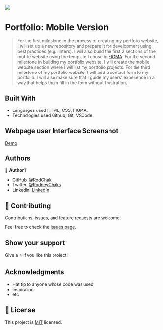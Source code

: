 ![](https://img.shields.io/badge/Microverse-blueviolet)

# Portfolio: Mobile Version

>For the first milestone in the process of creating my portfolio website, I will set up a new repository and prepare it for development using best practices (e.g. linters). I will also build the first 2 sections of the mobile website using the template I chose in [FIGMA](https://www.figma.com/file/l7SqJ3ZfkAKih9sFxvWSR4/Microverse-Student-Project-1?node-id=39%3A122).
> For the second milestone in building my portfolio website, I will create the mobile website section where I will list my portfolio projects.
> For the third milestone of my portfolio website, I will add a contact form to my portfolio. I will also make sure that I guide my users' experience in a way that helps them fill in the form without frustration.


## Built With

- Languages used HTML, CSS, FIGMA.
- Technologies used Github, Git, VSCode.

## Webpage user Interface Screenshot

[Demo](/website_Screenshot.jpg)


## Authors

👤 **Author1**

- GitHub: [@RodChak](https://github.com/RodChak)
- Twitter: [@RodneyChaks](https://twitter.com/RodneyChaks)
- LinkedIn: [LinkedIn](https://www.linkedin.com/in/rtc97/)



## 🤝 Contributing

Contributions, issues, and feature requests are welcome!

Feel free to check the [issues page](../../issues/).

## Show your support

Give a ⭐️ if you like this project!

## Acknowledgments

- Hat tip to anyone whose code was used
- Inspiration
- etc

## 📝 License

This project is [MIT](./MIT.md) licensed.
